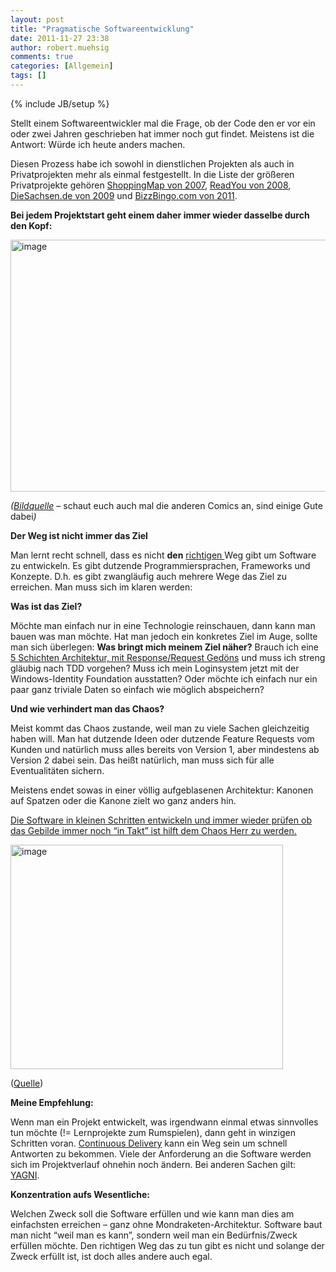 ```yaml
---
layout: post
title: "Pragmatische Softwareentwicklung"
date: 2011-11-27 23:38
author: robert.muehsig
comments: true
categories: [Allgemein]
tags: []
---
```

{% include JB/setup %}
<p>Stellt einem Softwareentwickler mal die Frage, ob der Code den er vor ein oder zwei Jahren geschrieben hat immer noch gut findet. Meistens ist die Antwort: Würde ich heute anders machen. </p> <p>Diesen Prozess habe ich sowohl in dienstlichen Projekten als auch in Privatprojekten mehr als einmal festgestellt. In die Liste der größeren Privatprojekte gehören <a href="http://code-inside.de/blog/2007/09/30/microsoft-ajax-amazon-windows-live-bildersuche-style-shoppingmap/">ShoppingMap von 2007</a>, <a href="http://code-inside.de/blog/2008/06/03/howtocode-youread-community-getriebene-professionelle-applikationsentwicklung/">ReadYou von 2008</a>, <a href="http://code-inside.de/blog/2009/09/06/diesachsende/">DieSachsen.de von 2009</a> und <a href="http://code-inside.de/blog/2011/01/06/bullshit-bingo-online-mit-bizzbingo-rtw/">BizzBingo.com von 2011</a>. </p> <p><strong>Bei jedem Projektstart geht einem daher immer wieder dasselbe durch den Kopf:</strong></p> <p><a href="{{BASE_PATH}}/assets/wp-images/image1411.png"><img style="background-image: none; border-bottom: 0px; border-left: 0px; padding-left: 0px; padding-right: 0px; display: inline; border-top: 0px; border-right: 0px; padding-top: 0px" title="image" border="0" alt="image" src="{{BASE_PATH}}/assets/wp-images/image_thumb589.png" width="514" height="403"></a></p> <p><em>(</em><a href="http://www.bonkersworld.net/building-software/"><em>Bildquelle</em></a> – schaut euch auch mal die anderen Comics an, sind einige Gute dabei<em>)</em></p>  <p><strong>Der Weg ist nicht immer das Ziel</strong></p> <p>Man lernt recht schnell, dass es nicht <strong>den</strong> <u>richtigen </u>Weg gibt um Software zu entwickeln. Es gibt dutzende Programmiersprachen, Frameworks und Konzepte. D.h. es gibt zwangläufig auch mehrere Wege das Ziel zu erreichen. Man muss sich im klaren werden: </p> <p><strong>Was ist das Ziel?</strong> </p> <p>Möchte man einfach nur in eine Technologie reinschauen, dann kann man bauen was man möchte. Hat man jedoch ein konkretes Ziel im Auge, sollte man sich überlegen: <strong>Was bringt mich meinem Ziel näher?</strong> Brauch ich eine <a href="http://code-inside.de/blog/2008/08/13/howtocode-readyou-evolution-der-architektur/">5 Schichten Architektur, mit Response/Request Gedöns</a> und muss ich streng gläubig nach TDD vorgehen? Muss ich mein Loginsystem jetzt mit der Windows-Identity Foundation ausstatten? Oder möchte ich einfach nur ein paar ganz triviale Daten so einfach wie möglich abspeichern?</p> <p><strong>Und wie verhindert man das Chaos?</strong></p> <p>Meist kommt das Chaos zustande, weil man zu viele Sachen gleichzeitig haben will. Man hat dutzende Ideen oder dutzende Feature Requests vom Kunden und natürlich muss alles bereits von Version 1, aber mindestens ab Version 2 dabei sein. Das heißt natürlich, man muss sich für alle Eventualitäten sichern. </p> <p>Meistens endet sowas in einer völlig aufgeblasenen Architektur: Kanonen auf Spatzen oder die Kanone zielt wo ganz anders hin. </p> <p><u>Die Software in kleinen Schritten entwickeln und immer wieder prüfen ob das Gebilde immer noch </u><a href="http://en.wikipedia.org/wiki/SOLID_(object-oriented_design)"><u>“in Takt”</u></a><u> ist hilft dem Chaos Herr zu werden.</u></p> <p><a href="{{BASE_PATH}}/assets/wp-images/image1412.png"><img style="background-image: none; border-bottom: 0px; border-left: 0px; padding-left: 0px; padding-right: 0px; display: inline; border-top: 0px; border-right: 0px; padding-top: 0px" title="image" border="0" alt="image" src="{{BASE_PATH}}/assets/wp-images/image_thumb590.png" width="436" height="359"></a></p> <p>(<a href="http://lostechies.com/derickbailey/2009/02/11/solid-development-principles-in-motivational-pictures/">Quelle</a>)</p> <p><strong>Meine Empfehlung:</strong></p> <p>Wenn man ein Projekt entwickelt, was irgendwann einmal etwas sinnvolles tun möchte (!= Lernprojekte zum Rumspielen), dann geht in winzigen Schritten voran. <a href="http://code-inside.de/blog/2010/12/15/howtocode-development-at-the-speed-and-scale-of-google-continuous-deliveryx/">Continuous Delivery</a> kann ein Weg sein um schnell Antworten zu bekommen. Viele der Anforderung an die Software werden sich im Projektverlauf ohnehin noch ändern. Bei anderen Sachen gilt: <a href="http://code-inside.de/blog/2011/11/04/keep-it-simple-yagni/">YAGNI</a>. </p> <p><strong>Konzentration aufs Wesentliche:</strong> </p> <p>Welchen Zweck soll die Software erfüllen und wie kann man dies am einfachsten erreichen – ganz ohne Mondraketen-Architektur. Software baut man nicht “weil man es kann”, sondern weil man ein Bedürfnis/Zweck erfüllen möchte. Den richtigen Weg das zu tun gibt es nicht und solange der Zweck erfüllt ist, ist doch alles andere auch egal.</p>
